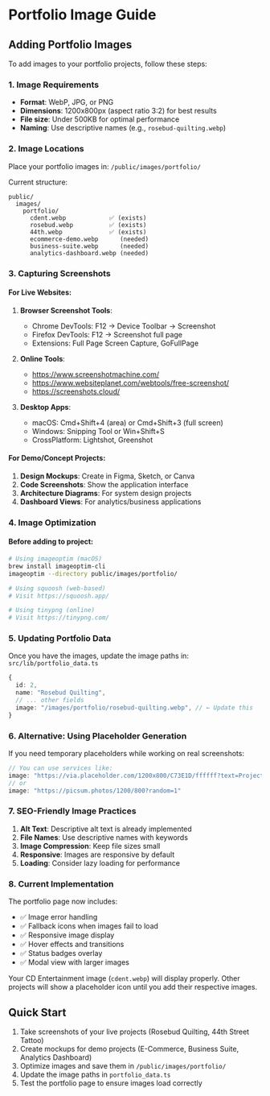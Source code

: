 # Portfolio Image Guide

## Adding Portfolio Images

To add images to your portfolio projects, follow these steps:

### 1. Image Requirements
- **Format**: WebP, JPG, or PNG
- **Dimensions**: 1200x800px (aspect ratio 3:2) for best results
- **File size**: Under 500KB for optimal performance
- **Naming**: Use descriptive names (e.g., `rosebud-quilting.webp`)

### 2. Image Locations
Place your portfolio images in: `/public/images/portfolio/`

Current structure:
```
public/
  images/
    portfolio/
      cdent.webp            ✅ (exists)
      rosebud.webp          ✅ (exists)
      44th.webp             ✅ (exists)
      ecommerce-demo.webp      (needed)
      business-suite.webp      (needed)
      analytics-dashboard.webp (needed)
```

### 3. Capturing Screenshots

#### For Live Websites:
1. **Browser Screenshot Tools**:
   - Chrome DevTools: F12 → Device Toolbar → Screenshot
   - Firefox DevTools: F12 → Screenshot full page
   - Extensions: Full Page Screen Capture, GoFullPage

2. **Online Tools**:
   - https://www.screenshotmachine.com/
   - https://www.websiteplanet.com/webtools/free-screenshot/
   - https://screenshots.cloud/

3. **Desktop Apps**:
   - macOS: Cmd+Shift+4 (area) or Cmd+Shift+3 (full screen)
   - Windows: Snipping Tool or Win+Shift+S
   - CrossPlatform: Lightshot, Greenshot

#### For Demo/Concept Projects:
1. **Design Mockups**: Create in Figma, Sketch, or Canva
2. **Code Screenshots**: Show the application interface
3. **Architecture Diagrams**: For system design projects
4. **Dashboard Views**: For analytics/business applications

### 4. Image Optimization

#### Before adding to project:
```bash
# Using imageoptim (macOS)
brew install imageoptim-cli
imageoptim --directory public/images/portfolio/

# Using squoosh (web-based)
# Visit https://squoosh.app/

# Using tinypng (online)
# Visit https://tinypng.com/
```

### 5. Updating Portfolio Data

Once you have the images, update the image paths in:
`src/lib/portfolio_data.ts`

```typescript
{
  id: 2,
  name: "Rosebud Quilting",
  // ... other fields
  image: "/images/portfolio/rosebud-quilting.webp", // ← Update this
}
```

### 6. Alternative: Using Placeholder Generation

If you need temporary placeholders while working on real screenshots:

```typescript
// You can use services like:
image: "https://via.placeholder.com/1200x800/C73E1D/ffffff?text=Project+Name"
// or
image: "https://picsum.photos/1200/800?random=1"
```

### 7. SEO-Friendly Image Practices

1. **Alt Text**: Descriptive alt text is already implemented
2. **File Names**: Use descriptive names with keywords
3. **Image Compression**: Keep file sizes small
4. **Responsive**: Images are responsive by default
5. **Loading**: Consider lazy loading for performance

### 8. Current Implementation

The portfolio page now includes:
- ✅ Image error handling
- ✅ Fallback icons when images fail to load
- ✅ Responsive image display
- ✅ Hover effects and transitions
- ✅ Status badges overlay
- ✅ Modal view with larger images

Your CD Entertainment image (`cdent.webp`) will display properly. Other projects will show a placeholder icon until you add their respective images.

## Quick Start

1. Take screenshots of your live projects (Rosebud Quilting, 44th Street Tattoo)
2. Create mockups for demo projects (E-Commerce, Business Suite, Analytics Dashboard)  
3. Optimize images and save them in `/public/images/portfolio/`
4. Update the image paths in `portfolio_data.ts`
5. Test the portfolio page to ensure images load correctly
